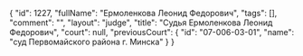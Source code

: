 {
    "id": 1227,
    "fullName": "Ермоленкова Леонид Федорович",
    "tags": [],
    "comment": "",
    "layout": "judge",
    "title": "Судья Ермоленкова Леонид Федорович",
    "court": null,
    "previousCourt": {
        "id": "07-006-03-01",
        "name": "суд Первомайского района г. Минска"
    }
}